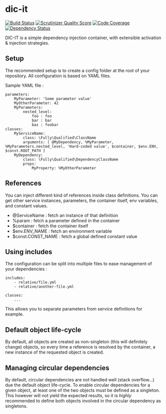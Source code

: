dic-it
======

[![Build Status](https://travis-ci.org/oliviermadre/dic-it.png?branch=master)](https://travis-ci.org/oliviermadre/dic-it)
[![Scrutinizer Quality Score](https://scrutinizer-ci.com/g/oliviermadre/dic-it/badges/quality-score.png?s=30dd2847f1e2aa8b6de1795cd8e460ad25097e45)](https://scrutinizer-ci.com/g/oliviermadre/dic-it/)
[![Code Coverage](https://scrutinizer-ci.com/g/oliviermadre/dic-it/badges/coverage.png?s=4e25828bd8fc447a0c40e7c47d49e9ff4ecbc19b)](https://scrutinizer-ci.com/g/oliviermadre/dic-it/)
[![Dependency Status](https://www.versioneye.com/php/oliviermadre:dic-it/dev-master/badge.png)](https://www.versioneye.com/php/oliviermadre:dic-it/dev-master)

DIC-IT is a simple dependency injection container, with extensible activation & injection strategies.


## Setup

The recommended setup is to create a config folder at the root of your repository. All configuration is based on YAML files.

Sample YAML file :

```
parameters:
    MyParameter: 'Some parameter value'
    MyOtherParameter: 42
    MyParameters:
        nested_level:
            foo : foo
            bar : bar
            baz : foobar
classes:
    MyServiceName:
        class: \Fully\Qualified\ClassName
        arguments: [ @MyDependency, %MyParameter, %MyParameters.nested_level, 'Hard-coded value', $container, $env.ENV, $const.ROOT_PATH ]
    MyDependency:
        class: \Fully\Qualified\DependencyClassName
        props:
            MyProperty: %MyOtherParameter
```

## References

You can inject different kind of references inside class definitions. You can get other service instances, parameters, the container itself, env variables, and constant values.
- @ServiceName : fetch an instance of that definition
- %param : fetch a parameter defined in the container
- $container : fetch the container itself
- $env.ENV_NAME : fetch an environment variable
- $const.CONST_NAME : fetch a global defined constant value


## Using includes

The configuration can be split into multiple files to ease management of your dependencies :

```
includes:
    - relative/file.yml
    - relative/another-file.yml
    
classes:
    ...
```

This allows you to separate parameters from service definitions for example.

## Default object life-cycle

By default, all objects are created as non-singleton (this will definitely change) objects, so every time a reference is resolved by the container, a new instance of the requested object is created.

## Managing circular dependencies

By default, circular dependencies are not handled well (stack overflow...) due the default object life-cycle. To enable circular dependencies for a given object, at least one of the two objects must be defined as a singleton. This however will not yield the expected results, so it is *highly* recommended to define both objects involved in the circular dependency as singletons.
